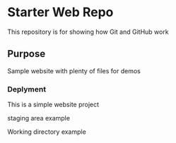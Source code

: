 # Starter Web Repo

This repository is for showing how Git and GitHub work

## Purpose

Sample website with plenty of files for demos

### Deplyment

This is a simple website project

staging area example

Working directory example